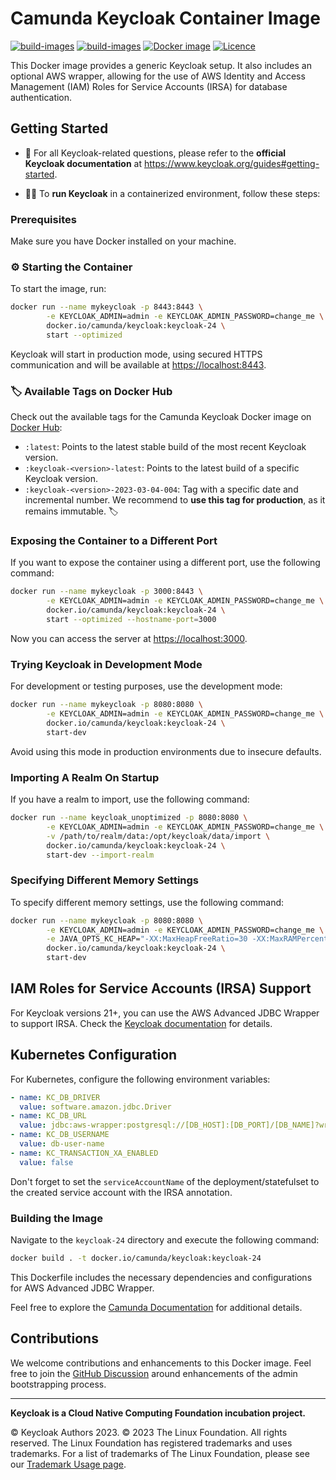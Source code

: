 # Camunda Keycloak Container Image

[![build-images](https://img.shields.io/badge/Camunda-FC5D0D)](https://www.camunda.com/)
[![build-images](https://github.com/camunda/keycloak/actions/workflows/build-images.yml/badge.svg?branch=main)](https://github.com/camunda/keycloak/actions/workflows/build-images.yml)
[![Docker image](https://img.shields.io/badge/docker.io%2Fcamunda%2Fkeycloak-e4f0fb?logo=docker&label=docker%20amd64,arm64)](https://hub.docker.com/r/camunda/keycloak)
[![Licence](https://img.shields.io/github/license/camunda/keycloak)](https://github.com/camunda/keycloak/blob/master/LICENSE)

This Docker image provides a generic Keycloak setup. It also includes an optional AWS wrapper, allowing for the use of AWS Identity and Access Management (IAM) Roles for Service Accounts (IRSA) for database authentication.

## Getting Started

- 📘 For all Keycloak-related questions, please refer to the **official Keycloak documentation** at https://www.keycloak.org/guides#getting-started.

-  🐳🚀 To **run Keycloak** in a containerized environment, follow these steps:

### Prerequisites

Make sure you have Docker installed on your machine.

### ⚙️ Starting the Container

To start the image, run:

```bash
docker run --name mykeycloak -p 8443:8443 \
        -e KEYCLOAK_ADMIN=admin -e KEYCLOAK_ADMIN_PASSWORD=change_me \
        docker.io/camunda/keycloak:keycloak-24 \
        start --optimized
```

Keycloak will start in production mode, using secured HTTPS communication and will be available at [https://localhost:8443](https://localhost:8443).

### 🏷️ Available Tags on Docker Hub

Check out the available tags for the Camunda Keycloak Docker image on [Docker Hub](https://hub.docker.com/r/camunda/keycloak/tags):

- `:latest`: Points to the latest stable build of the most recent Keycloak version.
- `:keycloak-<version>-latest`: Points to the latest build of a specific Keycloak version.
- `:keycloak-<version>-2023-03-04-004`: Tag with a specific date and incremental number. We recommend to **use this tag for production**, as it remains immutable. 🏷️

### Exposing the Container to a Different Port

If you want to expose the container using a different port, use the following command:

```bash
docker run --name mykeycloak -p 3000:8443 \
        -e KEYCLOAK_ADMIN=admin -e KEYCLOAK_ADMIN_PASSWORD=change_me \
        docker.io/camunda/keycloak:keycloak-24 \
        start --optimized --hostname-port=3000
```

Now you can access the server at [https://localhost:3000](https://localhost:3000).

### Trying Keycloak in Development Mode

For development or testing purposes, use the development mode:

```bash
docker run --name mykeycloak -p 8080:8080 \
        -e KEYCLOAK_ADMIN=admin -e KEYCLOAK_ADMIN_PASSWORD=change_me \
        docker.io/camunda/keycloak:keycloak-24 \
        start-dev
```

Avoid using this mode in production environments due to insecure defaults.

### Importing A Realm On Startup

If you have a realm to import, use the following command:

```bash
docker run --name keycloak_unoptimized -p 8080:8080 \
        -e KEYCLOAK_ADMIN=admin -e KEYCLOAK_ADMIN_PASSWORD=change_me \
        -v /path/to/realm/data:/opt/keycloak/data/import \
        docker.io/camunda/keycloak:keycloak-24 \
        start-dev --import-realm
```

### Specifying Different Memory Settings

To specify different memory settings, use the following command:

```bash
docker run --name mykeycloak -p 8080:8080 \
        -e KEYCLOAK_ADMIN=admin -e KEYCLOAK_ADMIN_PASSWORD=change_me \
        -e JAVA_OPTS_KC_HEAP="-XX:MaxHeapFreeRatio=30 -XX:MaxRAMPercentage=65" \
        docker.io/camunda/keycloak:keycloak-24 \
        start-dev
```

## IAM Roles for Service Accounts (IRSA) Support

For Keycloak versions 21+, you can use the AWS Advanced JDBC Wrapper to support IRSA. Check the [Keycloak documentation](https://www.keycloak.org/server/containers) for details.

## Kubernetes Configuration

For Kubernetes, configure the following environment variables:

```yaml
- name: KC_DB_DRIVER
  value: software.amazon.jdbc.Driver
- name: KC_DB_URL
  value: jdbc:aws-wrapper:postgresql://[DB_HOST]:[DB_PORT]/[DB_NAME]?wrapperPlugins=iam
- name: KC_DB_USERNAME
  value: db-user-name
- name: KC_TRANSACTION_XA_ENABLED
  value: false
```

Don't forget to set the `serviceAccountName` of the deployment/statefulset to the created service account with the IRSA annotation.

### Building the Image

Navigate to the `keycloak-24` directory and execute the following command:

```bash
docker build . -t docker.io/camunda/keycloak:keycloak-24
```

This Dockerfile includes the necessary dependencies and configurations for AWS Advanced JDBC Wrapper.

Feel free to explore the [Camunda Documentation](https://docs.camunda.io/docs/self-managed/platform-deployment/helm-kubernetes/platforms/amazon-eks/irsa/) for additional details.

## Contributions

We welcome contributions and enhancements to this Docker image. Feel free to join the [GitHub Discussion](https://github.com/camunda/keycloak/issues) around enhancements of the admin bootstrapping process.

---

**Keycloak is a Cloud Native Computing Foundation incubation project.**

© Keycloak Authors 2023. © 2023 The Linux Foundation. All rights reserved. The Linux Foundation has registered trademarks and uses trademarks. For a list of trademarks of The Linux Foundation, please see our [Trademark Usage page](https://www.linuxfoundation.org/trademark-usage/).
